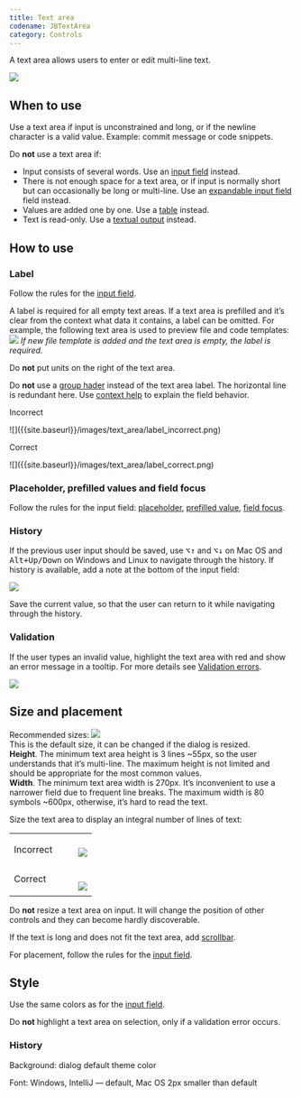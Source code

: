 ```yaml
---
title: Text area
codename: JBTextArea
category: Controls
---
```


A text area allows users to enter or edit multi-line text.

![]({{site.baseurl}}/images/text_area/text_area_example.png)

## When to use

Use a text area if input is unconstrained and long, or if the newline character is a valid value. Example: commit message or code snippets. 

Do **not** use a text area if:

* Input consists of several words. Use an [input field]({{site.baseurl}}/controls/input_field) instead.
* There is not enough space for a text area, or if input is normally short but can occasionally be long or multi-line. Use an [expandable input field]({{site.baseurl}}/controls/input_field#input-field-types) field instead.
* Values are added one by one. Use a [table]({{site.baseurl}}/controls/table) instead.
* Text is read-only. Use a [textual output]({{site.baseurl}}/controls/text_output) instead.


## How to use

### Label

Follow the rules for the [input field]({{site.baseurl}}/controls/input_field/).

A label is required for all empty text areas. If a text area is prefilled and it’s clear from the context what data it contains, a label can be omitted. For example, the following text area is used to preview file and code templates:
![]({{site.baseurl}}/images/text_area/no_label.png)
*If new file template is added and the text area is empty, the label is required.*

Do **not** put units on the right of the text area.

Do **not** use a [group hader]({{site.baseurl}}/controls/group_header) instead of the text area label. The horizontal 
line is redundant here. Use [context help]({{site.baseurl}}/principles/context_help) to explain the field behavior.
<p class="label incorrect">Incorrect</p>
![]({{site.baseurl}}/images/text_area/label_incorrect.png)

<p class="label correct">Correct</p>
![]({{site.baseurl}}/images/text_area/label_correct.png)


### Placeholder, prefilled values and field focus

Follow the rules for the input field: [placeholder]({{site.baseurl}}/controls/input_field#placeholder), [prefilled 
value]({{site.baseurl}}/controls/input_field#prefilled-value), [field focus]({{site.baseurl}}/controls/input_field#field-focus).


### History

If the previous user input should be saved, use <kbd>⌥↑</kbd> and <kbd>⌥↓</kbd> on Mac OS and <kbd>Alt+Up/Down</kbd> on Windows and Linux to navigate through the history. If history is available, add a note at the bottom of the input field: 

![]({{site.baseurl}}/images/text_area/history.png)

Save the current value, so that the user can return to it while navigating through the history.


### Validation

If the user types an invalid value, highlight the text area with red and show an error message in a tooltip. For more details see [Validation errors]({{site.baseurl}}/principles/validation_errors/).

![]({{site.baseurl}}/images/text_area/error.png)



## Size and placement

Recommended sizes:
![]({{site.baseurl}}/images/text_area/sizes.png)  
This is the default size, it can be changed if the dialog is resized.  
**Height**. The minimum text area height is 3 lines ~55px, so the user understands that it’s multi-line. The maximum height is not limited and should be appropriate for the most common values.  
**Width**. The minimum text area width is 270px. It’s inconvenient to use a narrower field due to frequent line breaks. The maximum width is 80 symbols ~600px, otherwise, it’s hard to read the text. 

Size the text area to display an integral number of lines of text:

<table>
    <tr>
        <td> <p class="label incorrect">Incorrect</p> </td>
        <td> <img src="{{site.baseurl}}/images/text_area/size_2.png" style="margin-bottom: -10px; margin-left: 30px"> </td>         
    </tr>
    <tr>
        <td> <p class="label correct" style="margin-top: 10px;">Correct</p> </td>
        <td> <img src="{{site.baseurl}}/images/text_area/size_3.png" style="margin-top: 10px; margin-left: 30px; margin-bottom: -10px"> </td>
    </tr>
</table>


Do **not** resize a text area on input. It will change the position of other controls and they can become hardly discoverable.

If the text is long and does not fit the text area, add [scrollbar]({{site.baseurl}}/controls/scrollbar).

For placement, follow the rules for the [input field]({{site.baseurl}}/controls/input_field).


## Style
Use the same colors as for the [input field]({{site.baseurl}}/controls/input_field/).

Do **not** highlight a text area on selection, only if a validation error occurs.


### History
<p class="noanchor">Background: dialog default theme color</p>  
<p class="noanchor">Font: Windows, IntelliJ — default, Mac OS 2px smaller than default</p>






